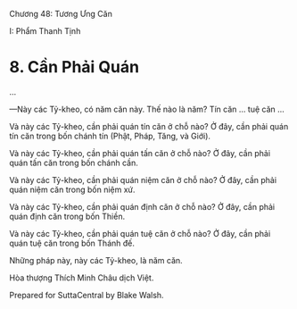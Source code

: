  

Chương 48: Tương Ưng Căn

I: Phẩm Thanh Tịnh

# 8\. Cần Phải Quán

…

—Này các Tỷ-kheo, có năm căn này. Thế nào là năm? Tín căn … tuệ căn …

Và này các Tỷ-kheo, cần phải quán tín căn ở chỗ nào? Ở đây, cần phải quán tín căn trong bốn chánh tín (Phật, Pháp, Tăng, và Giới).

Và này các Tỷ-kheo, cần phải quán tấn căn ở chỗ nào? Ở đây, cần phải quán tấn căn trong bốn chánh cần.

Và này các Tỷ-kheo, cần phải quán niệm căn ở chỗ nào? Ở đây, cần phải quán niệm căn trong bốn niệm xứ.

Và này các Tỷ-kheo, cần phải quán định căn ở chỗ nào? Ở đây, cần phải quán định căn trong bốn Thiền.

Và này các Tỷ-kheo, cần phải quán tuệ căn ở chỗ nào? Ở đây, cần phải quán tuệ căn trong bốn Thánh đế.

Những pháp này, này các Tỷ-kheo, là năm căn.

Hòa thượng Thích Minh Châu dịch Việt.

Prepared for SuttaCentral by Blake Walsh.